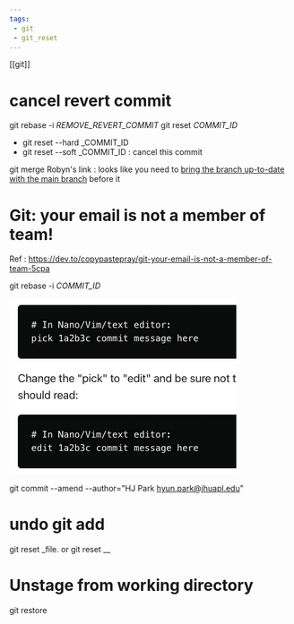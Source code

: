 ```yaml
---
tags:
 - git
 - git_reset
---
```

[[git]]

# cancel revert commit 
git rebase -i _REMOVE_REVERT_COMMIT_
git reset _COMMIT_ID_ 
 - git reset --hard _COMMIT_ID
 - git reset --soft _COMMIT_ID
: cancel this commit 

git merge Robyn's link : looks like you need to [bring the branch up-to-date with the main branch](https://gist.github.com/santisbon/a1a60db1fb8eecd1beeacd986ae5d3ca "https://gist.github.com/santisbon/a1a60db1fb8eecd1beeacd986ae5d3ca") before it 

# Git: your email is not a member of team!

Ref : https://dev.to/copypastepray/git-your-email-is-not-a-member-of-team-5cpa 


git rebase -i _COMMIT_ID_

![](501a_git.png)

git commit --amend --author="HJ Park <hyun.park@jhuapl.edu>"


# undo git add 
git reset _file.  or git reset __ 

# Unstage from working directory
git restore 


